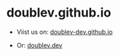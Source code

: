 # doublev.github.io

- Viist us on: [doublev-dev.github.io](http://doublev-dev.github.io)

- Or: [doublev.dev](http://doublev.dev)
